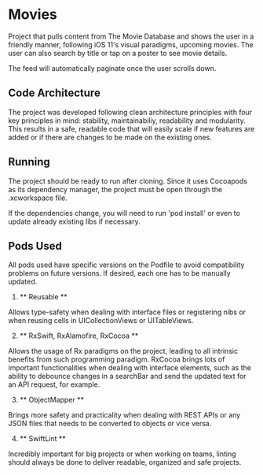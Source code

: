 # Movies

Project that pulls content from The Movie Database and shows the user in a friendly manner, following iOS 11's visual paradigms, upcoming movies. The user can also search by title or tap on a poster to see movie details.

The feed will automatically paginate once the user scrolls down.

## Code Architecture

The project was developed following clean architecture principles with four key principles in mind: stability, maintainabiliy, readability and modularity. This results in a safe, readable code that will easily scale if new features are added or if there are changes to be made on the existing ones.

## Running

The project should be ready to run after cloning. Since it uses Cocoapods as its dependency manager, the project must be open through the .xcworkspace file.

If the dependencies change, you will need to run 'pod install' or even to update already existing libs if necessary.

## Pods Used
All pods used have specific versions on the Podfile to avoid compatibility problems on future versions. If desired, each one has to be manually updated.

1. ** Reusable **

Allows type-safety when dealing with interface files or registering nibs or when reusing cells in UICollectionViews or UITableViews.

2. ** RxSwift, RxAlamofire, RxCocoa **

Allows the usage of Rx paradigms on the project, leading to all intrinsic benefits from such programming paradigm. RxCocoa brings lots of important functionalities when dealing with interface elements, such as the ability to debounce changes in a searchBar and send the updated text for an API request, for example.

3. ** ObjectMapper **

Brings more safety and practicality when dealing with REST APIs or any JSON files that needs to be converted to objects or vice versa.

4. ** SwiftLint **

Incredibly important for big projects or when working on teams, linting should always be done to deliver readable, organized and safe projects.

